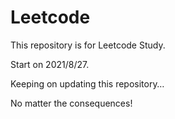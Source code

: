 # Leetcode

This repository is for Leetcode Study.

Start on 2021/8/27.

Keeping on updating this repository…

No matter the consequences!
